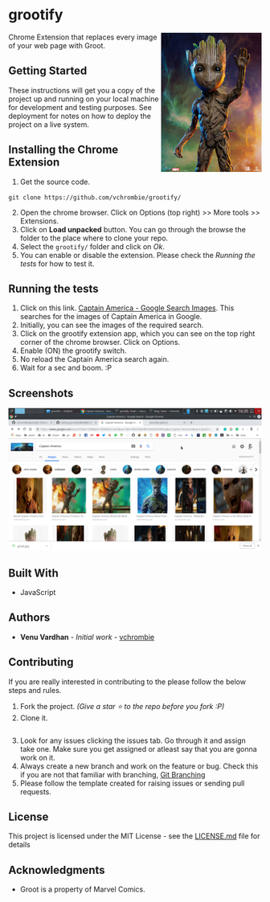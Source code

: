 # grootify
<img src="src/assets/images/groot.jpg" width="200" align="right">
Chrome Extension that replaces every image of your web page with Groot.

## Getting Started
These instructions will get you a copy of the project up and running on your local machine for development and testing purposes. See deployment for notes on how to deploy the project on a live system.

## Installing the Chrome Extension
1. Get the source code.
```
git clone https://github.com/vchrombie/grootify/
```
2. Open the chrome browser. Click on Options (top right) >> More tools >> Extensions.
3. Click on **Load unpacked** button. You can go through the browse the folder to the place where to clone your repo.
4. Select the `grootify/` folder and click on *Ok*.
5. You can enable or disable the extension. Please check the *Running the tests* for how to test it.

## Running the tests
1. Click on this link. [Captain America - Google Search Images](https://www.google.com/search?q=Captain+America&biw=1366&bih=604&source=lnms&tbm=isch&sa=X&ved=0ahUKEwicptOBv4jfAhWMsI8KHVJUC-4Q_AUIDigB). This searches for the images of Captain America in Google.
2. Initially, you can see the images of the required search.
3. Click on the grootify extension app, which you can see on the top right corner of the chrome browser. Click on Options.
4. Enable (ON) the grootify switch.
5. No reload the Captain America search again.
6. Wait for a sec and boom. :P

## Screenshots
![img](src/assets/images/ss_grootify.png)

## Built With
* JavaScript

## Authors
* **Venu Vardhan** - *Initial work* - [vchrombie](https://github.com/vchrombie)

## Contributing
If you are really interested in contributing to the please follow the below steps and rules.
1. Fork the project. *(Give a star ⭐ to the repo before you fork :P)*
2. Clone it.
```git clone https://github.com/<username>/grootify/
```
3. Look for any issues clicking the issues tab. Go through it and assign take one. Make sure you get assigned or atleast say that you are gonna work on it.
4. Always create a new branch and work on the feature or bug. Check this if you are not that familiar with branching, [Git Branching](https://git-scm.com/book/en/v2/Git-Branching-Basic-Branching-and-Merging)
5. Please follow the template created for raising issues or sending pull requests.

## License
This project is licensed under the MIT License - see the [LICENSE.md](LICENSE.md) file for details

## Acknowledgments
* Groot is a property of Marvel Comics.
